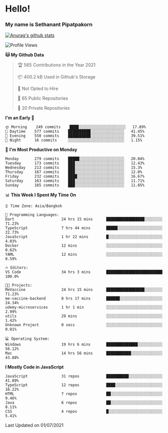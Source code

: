 # Hello!
### My name is Sethanant Pipatpakorn

[![Anurag's github stats](https://github-readme-stats.vercel.app/api?username=thetkpark&count_private=true&show_icons=true&theme=tokyonight)](https://github.com/anuraghazra/github-readme-stats)

<!--START_SECTION:waka-->
![Profile Views](http://img.shields.io/badge/Profile%20Views-0-blue)

**🐱 My Github Data** 

> 🏆 565 Contributions in the Year 2021
 > 
> 📦 400.2 kB Used in Github's Storage 
 > 
> 🚫 Not Opted to Hire
 > 
> 📜 65 Public Repositories 
 > 
> 🔑 20 Private Repositories  
 > 
**I'm an Early 🐤** 

```text
🌞 Morning    249 commits    ████░░░░░░░░░░░░░░░░░░░░░   17.89% 
🌆 Daytime    577 commits    ██████████░░░░░░░░░░░░░░░   41.45% 
🌃 Evening    550 commits    ██████████░░░░░░░░░░░░░░░   39.51% 
🌙 Night      16 commits     ░░░░░░░░░░░░░░░░░░░░░░░░░   1.15%

```
📅 **I'm Most Productive on Monday** 

```text
Monday       279 commits    █████░░░░░░░░░░░░░░░░░░░░   20.04% 
Tuesday      173 commits    ███░░░░░░░░░░░░░░░░░░░░░░   12.43% 
Wednesday    213 commits    ███░░░░░░░░░░░░░░░░░░░░░░   15.3% 
Thursday     167 commits    ███░░░░░░░░░░░░░░░░░░░░░░   12.0% 
Friday       232 commits    ████░░░░░░░░░░░░░░░░░░░░░   16.67% 
Saturday     163 commits    ███░░░░░░░░░░░░░░░░░░░░░░   11.71% 
Sunday       165 commits    ███░░░░░░░░░░░░░░░░░░░░░░   11.85%

```


📊 **This Week I Spent My Time On** 

```text
⌚︎ Time Zone: Asia/Bangkok

💬 Programming Languages: 
Dart                     24 hrs 15 mins      █████████████████░░░░░░░░   71.23% 
TypeScript               7 hrs 44 mins       █████░░░░░░░░░░░░░░░░░░░░   22.73% 
JavaScript               1 hr 22 mins        █░░░░░░░░░░░░░░░░░░░░░░░░   4.03% 
Docker                   12 mins             ░░░░░░░░░░░░░░░░░░░░░░░░░   0.62% 
YAML                     12 mins             ░░░░░░░░░░░░░░░░░░░░░░░░░   0.59%

🔥 Editors: 
VS Code                  34 hrs 3 mins       █████████████████████████   100.0%

🐱‍💻 Projects: 
MeVaccine                24 hrs 15 mins      █████████████████░░░░░░░░   71.23% 
me-vaccine-backend       8 hrs 17 mins       ██████░░░░░░░░░░░░░░░░░░░   24.34% 
udemy-microservices      1 hr 1 min          ░░░░░░░░░░░░░░░░░░░░░░░░░   2.99% 
utils                    29 mins             ░░░░░░░░░░░░░░░░░░░░░░░░░   1.42% 
Unknown Project          0 secs              ░░░░░░░░░░░░░░░░░░░░░░░░░   0.01%

💻 Operating System: 
Windows                  19 hrs 6 mins       ██████████████░░░░░░░░░░░   56.12% 
Mac                      14 hrs 56 mins      ███████████░░░░░░░░░░░░░░   43.88%

```

**I Mostly Code in JavaScript** 

```text
JavaScript               31 repos            ██████████░░░░░░░░░░░░░░░   41.89% 
TypeScript               12 repos            ████░░░░░░░░░░░░░░░░░░░░░   16.22% 
HTML                     7 repos             ██░░░░░░░░░░░░░░░░░░░░░░░   9.46% 
Java                     6 repos             ██░░░░░░░░░░░░░░░░░░░░░░░   8.11% 
CSS                      4 repos             █░░░░░░░░░░░░░░░░░░░░░░░░   5.41%

```



 Last Updated on 01/07/2021
<!--END_SECTION:waka-->
